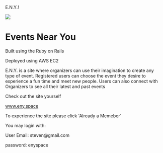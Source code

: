 
E.N.Y.!

![](https://user-images.githubusercontent.com/13388651/188086315-9ccc0ee3-9f35-44e8-b9d7-cc1afe453510.png)

<h1>Events Near You</h1>
<p>Built using the Ruby on Rails<p>
<p>Deployed using AWS EC2</p>
<p> E.N.Y. is a site where organizers can use their imagination to create any type of event. Registered users can choose the event they desire to experience a fun time and meet new people. Users can also connect with Organizers to see all their latest and past events</p>

<p>Check out the site yourself</p>
<a href='http://52.32.14.179'>www.eny.space<a/>

<p>To experience the site please click 'Already a Memeber'</p>
<p>You may login with:</p>
<p>User Email: steven@gmail.com</p>
<p>password: enyspace</p>
